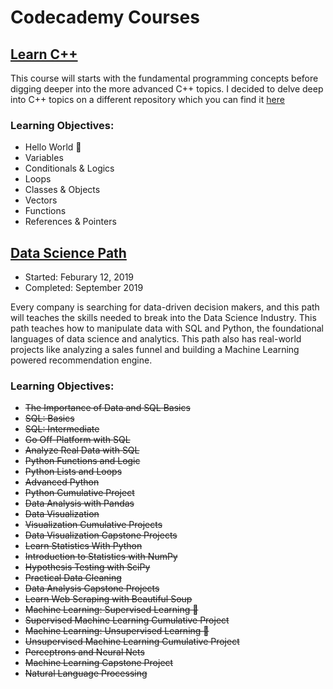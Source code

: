 # Codecademy Courses

## [Learn C++](https://www.codecademy.com/learn/learn-c-plus-plus)
This course will starts with the fundamental programming concepts before digging deeper into the more advanced C++ topics. I decided to delve deep into C++ topics on a different repository which you can find it [here](www.google.com)

### Learning Objectives:
* Hello World 🙂
* Variables
* Conditionals & Logics
* Loops
* Classes & Objects
* Vectors
* Functions
* References & Pointers


## [Data Science Path](https://www.codecademy.com/learn/paths/data-science)

- Started: Feburary 12, 2019
- Completed: September 2019

Every company is searching for data-driven decision makers, and this path will teaches the skills needed to break into the Data Science Industry. This path teaches how to manipulate data with SQL and Python, the foundational languages of data science and analytics. This path also has real-world projects like analyzing a sales funnel and building a Machine Learning powered recommendation engine.

### Learning Objectives:
* ~~The Importance of Data and SQL Basics~~
* ~~SQL: Basics~~
* ~~SQL: Intermediate~~
* ~~Go Off-Platform with SQL~~
* ~~Analyze Real Data with SQL~~
* ~~Python Functions and Logic~~
* ~~Python Lists and Loops~~
* ~~Advanced Python~~
* ~~Python Cumulative Project~~
* ~~Data Analysis with Pandas~~
* ~~Data Visualization~~
* ~~Visualization Cumulative Projects~~
* ~~Data Visualization Capstone Projects~~
* ~~Learn Statistics With Python~~
* ~~Introduction to Statistics with NumPy~~
* ~~Hypothesis Testing with SciPy~~
* ~~Practical Data Cleaning~~
* ~~Data Analysis Capstone Projects~~
* ~~Learn Web Scraping with Beautiful Soup~~
* ~~Machine Learning: Supervised Learning 🤖~~
* ~~Supervised Machine Learning Cumulative Project~~
* ~~Machine Learning: Unsupervised Learning 🤖~~
* ~~Unsupervised Machine Learning Cumulative Project~~
* ~~Perceptrons and Neural Nets~~
* ~~Machine Learning Capstone Project~~
* ~~Natural Language Processing~~
